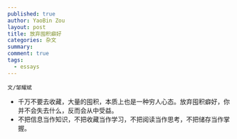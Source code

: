 ```yaml
---
published: true
author: YaoBin Zou
layout: post
title: 放弃囤积癖好
categories: 杂文
summary:
comment: true
tags:
  - essays
---
```

`文/邹耀斌`

- 千万不要去收藏，大量的囤积，本质上也是一种穷人心态。放弃囤积癖好，你并不会失去什么，反而会从中受益。
- 不把信息当作知识，不把收藏当作学习，不把阅读当作思考，不把储存当作掌握。